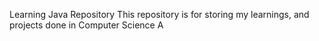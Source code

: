Learning Java Repository
This repository is for storing my learnings, and projects done in Computer Science A

